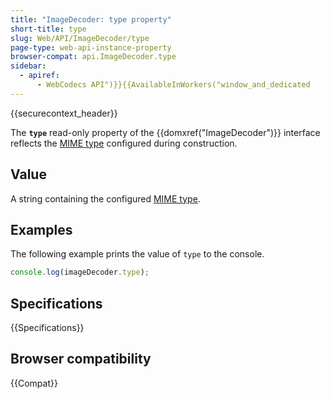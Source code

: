 ```yaml
---
title: "ImageDecoder: type property"
short-title: type
slug: Web/API/ImageDecoder/type
page-type: web-api-instance-property
browser-compat: api.ImageDecoder.type
sidebar:
  - apiref:
      - WebCodecs API")}}{{AvailableInWorkers("window_and_dedicated
---
```


{{securecontext_header}}

The **`type`** read-only property of the {{domxref("ImageDecoder")}} interface reflects the [MIME type](/en-US/docs/Web/HTTP/Guides/MIME_types) configured during construction.

## Value

A string containing the configured [MIME type](/en-US/docs/Web/HTTP/Guides/MIME_types).

## Examples

The following example prints the value of `type` to the console.

```js
console.log(imageDecoder.type);
```

## Specifications

{{Specifications}}

## Browser compatibility

{{Compat}}
